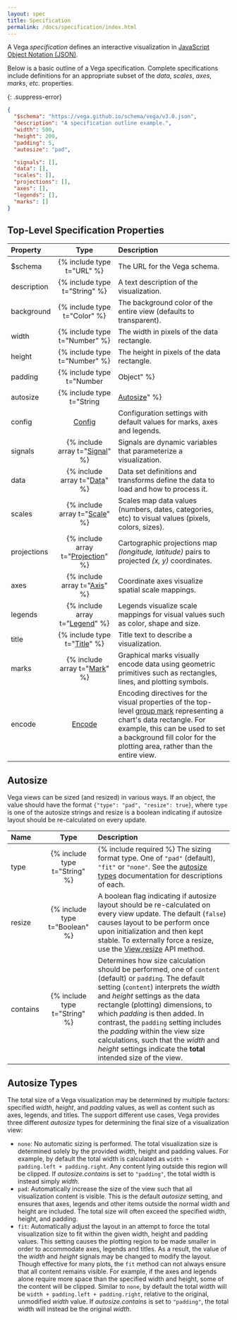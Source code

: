 ```yaml
---
layout: spec
title: Specification
permalink: /docs/specification/index.html
---
```


A Vega *specification* defines an interactive visualization in [JavaScript Object Notation (JSON)](http://en.wikipedia.org/wiki/JSON).

Below is a basic outline of a Vega specification. Complete specifications include definitions for an appropriate subset of the _data_, _scales_, _axes_, _marks_, _etc._ properties.

{: .suppress-error}
```json
{
  "$schema": "https://vega.github.io/schema/vega/v3.0.json",
  "description": "A specification outline example.",
  "width": 500,
  "height": 200,
  "padding": 5,
  "autosize": "pad",

  "signals": [],
  "data": [],
  "scales": [],
  "projections": [],
  "axes": [],
  "legends": [],
  "marks": []
}
```

## Top-Level Specification Properties

| Property        | Type                          | Description                 |
| :-------------- | :---------------------------: | :-------------------------- |
| $schema         | {% include type t="URL" %}    | The URL for the Vega schema.|
| description     | {% include type t="String" %} | A text description of the visualization.|
| background      | {% include type t="Color" %}  | The background color of the entire view (defaults to transparent).|
| width           | {% include type t="Number" %} | The width in pixels of the data rectangle.|
| height          | {% include type t="Number" %} | The height in pixels of the data rectangle.|
| padding         | {% include type t="Number|Object" %} | The padding in pixels to add around the visualization. If a number, specifies padding for all sides. If an object, the value should have the format `{"left": 5, "top": 5, "right": 5, "bottom": 5}`. Padding is applied _after_ autosize layout completes.|
| autosize        | {% include type t="String|[Autosize](#autosize)" %} | Sets how the visualization size should be determined. If a string, should be one of `pad` (default), `fit` or `none`. Object values can additionally specify parameters for content sizing and automatic resizing. See the [autosize](#autosize) section below for more.|
| config          | [Config](../config) | Configuration settings with default values for marks, axes and legends.|
| signals         | {% include array t="[Signal](../signals)" %} | Signals are dynamic variables that parameterize a visualization.|
| data            | {% include array t="[Data](../data)" %} | Data set definitions and transforms define the data to load and how to process it.|
| scales          | {% include array t="[Scale](../scales)" %} | Scales map data values (numbers, dates, categories, etc) to visual values (pixels, colors, sizes).|
| projections     | {% include array t="[Projection](../projections)" %} | Cartographic projections map _(longitude, latitude)_ pairs to projected _(x, y)_ coordinates.|
| axes            | {% include array t="[Axis](../axes)" %} | Coordinate axes visualize spatial scale mappings.|
| legends         | {% include array t="[Legend](../legends)" %} | Legends visualize scale mappings for visual values such as color, shape and size.|
| title           | {% include type t="[Title](../title)" %} | Title text to describe a visualization.|
| marks           | {% include array t="[Mark](../marks)" %} | Graphical marks visually encode data using geometric primitives such as rectangles, lines, and plotting symbols.|
| encode          | [Encode](../marks/#encode) | Encoding directives for the visual properties of the top-level [group mark](../marks/group) representing a chart's data rectangle. For example, this can be used to set a background fill color for the plotting area, rather than the entire view.|


## <a name="autosize"></a>Autosize

Vega views can be sized (and resized) in various ways.
If an object, the value should have the format `{"type": "pad", "resize": true}`, where `type` is one of the autosize strings and resize is a boolean indicating if autosize layout should be re-calculated on every update.

| Name          | Type                          | Description    |
| :------------ | :---------------------------: | :------------- |
| type          | {% include type t="String" %} | {% include required %} The sizing format type. One of `"pad"` (default), `"fit"` or `"none"`. See the [autosize types](#autosize-types) documentation for descriptions of each.|
| resize        | {% include type t="Boolean" %}| A boolean flag indicating if autosize layout should be re-calculated on every view update. The default (`false`) causes layout to be perform once upon initialization and then kept stable. To externally force a resize, use the [View.resize](../../api/view/#view_resize) API method.|
| contains      | {% include type t="String" %}| Determines how size calculation should be performed, one of `content` (default) or `padding`. The default setting (`content`) interprets the _width_ and _height_ settings as the data rectangle (plotting) dimensions, to which _padding_ is then added. In contrast, the `padding` setting includes the _padding_ within the view size calculations, such that the _width_ and _height_ settings indicate the **total** intended size of the view.|


## <a name="autosize-types"></a>Autosize Types

The total size of a Vega visualization may be determined by multiple factors: specified _width_, _height_, and _padding_ values, as well as content such as axes, legends, and titles. The support different use cases, Vega provides three different _autosize_ types for determining the final size of a visualization view:

- `none`: No automatic sizing is performed. The total visualization size is determined solely by the provided width, height and padding values. For example, by default the total width is calculated as `width + padding.left + padding.right`. Any content lying outside this region will be clipped. If _autosize.contains_ is set to `"padding"`, the total width is instead simply _width_.
- `pad`: Automatically increase the size of the view such that all visualization content is visible. This is the default _autosize_ setting, and ensures that axes, legends and other items outside the normal width and height are included. The total size will often exceed the specified width, height, and padding.
- `fit`: Automatically adjust the layout in an attempt to force the total visualization size to fit within the given width, height and padding values. This setting causes the plotting region to be made smaller in order to accommodate axes, legends and titles. As a result, the value of the _width_ and _height_ signals may be changed to modify the layout. Though effective for many plots, the `fit` method can not always ensure that all content remains visible. For example, if the axes and legends alone require more space than the specified width and height, some of the content will be clipped. Similar to `none`, by default the total width will be `width + padding.left + padding.right`, relative to the original, unmodified _width_ value. If _autosize.contains_ is set to `"padding"`, the total width will instead be the original _width_.
